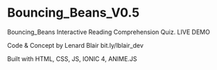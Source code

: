 # Bouncing_Beans_V0.5
Bouncing_Beans Interactive Reading Comprehension Quiz.
LIVE DEMO <link src="http://bit.ly/BouncingBeans_demo1">


Code & Concept by Lenard Blair bit.ly/lblair_dev

Built with HTML, CSS, JS, IONIC 4, ANIME.JS


